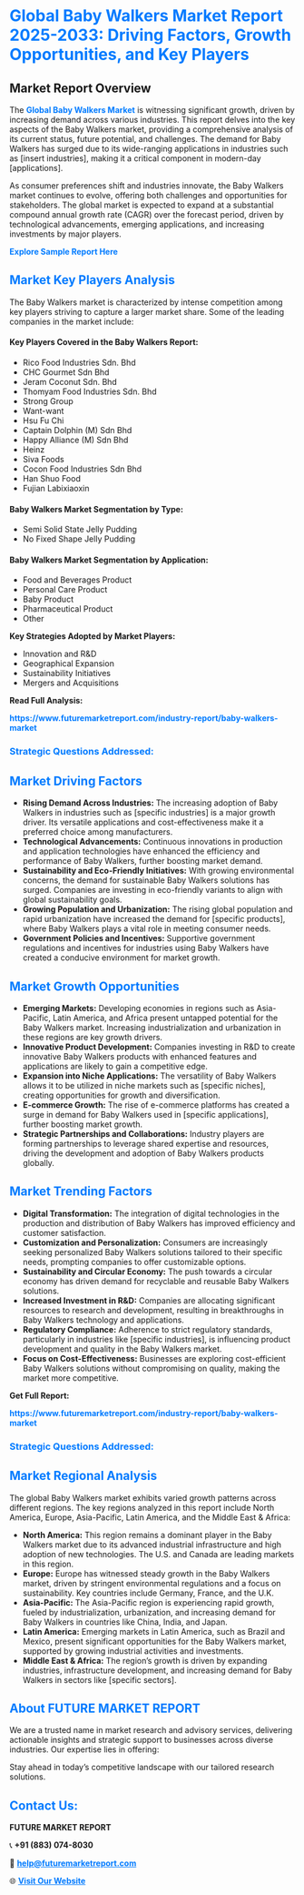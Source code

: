 <h1 style="color: #007BFF;">Global Baby Walkers Market Report 2025-2033: Driving Factors, Growth Opportunities, and Key Players</h1>

<section id="overview">
<h2>Market Report Overview</h2>
<p>The <a href="https://www.futuremarketreport.com/industry-report/baby-walkers-market" style="color: #007BFF; text-decoration: none;"><strong>Global Baby Walkers Market</strong></a> is witnessing significant growth, driven by increasing demand across various industries. This report delves into the key aspects of the Baby Walkers market, providing a comprehensive analysis of its current status, future potential, and challenges. The demand for Baby Walkers has surged due to its wide-ranging applications in industries such as [insert industries], making it a critical component in modern-day [applications].</p>
<p>As consumer preferences shift and industries innovate, the Baby Walkers market continues to evolve, offering both challenges and opportunities for stakeholders. The global market is expected to expand at a substantial compound annual growth rate (CAGR) over the forecast period, driven by technological advancements, emerging applications, and increasing investments by major players.</p>
</section>

<section id="overview">
<p><a href="https://www.futuremarketreport.com/request-sample/reportId=32516" style="color: #007BFF; text-decoration: none;"><strong>Explore Sample Report Here</strong></a></p>
</section>

<section id="key-players">
<h2 style="color: #007BFF;">Market Key Players Analysis</h2>
<p>The Baby Walkers market is characterized by intense competition among key players striving to capture a larger market share. Some of the leading companies in the market include:</p>
<h4>Key Players Covered in the Baby Walkers Report:</h4>
<ul><li>Rico Food Industries Sdn. Bhd</li><li>CHC Gourmet Sdn Bhd</li><li>Jeram Coconut Sdn. Bhd</li><li>Thomyam Food Industries Sdn. Bhd</li><li>Strong Group</li><li>Want-want</li><li>Hsu Fu Chi</li><li>Captain Dolphin (M) Sdn Bhd</li><li>Happy Alliance (M) Sdn Bhd</li><li>Heinz</li><li>Siva Foods</li><li>Cocon Food Industries Sdn Bhd</li><li>Han Shuo Food</li><li>Fujian Labixiaoxin</li></ul>
<h4>Baby Walkers Market Segmentation by Type:</h4>
<ul><li>Semi Solid State Jelly Pudding</li><li>No Fixed Shape Jelly Pudding</li></ul>

<h4>Baby Walkers Market Segmentation by Application:</h4>
<ul><li>Food and Beverages Product</li><li>Personal Care Product</li><li>Baby Product</li><li>Pharmaceutical Product</li><li>Other</li></ul>
<p><strong>Key Strategies Adopted by Market Players:</strong></p>
<ul>
<li>Innovation and R&D</li>
<li>Geographical Expansion</li>
<li>Sustainability Initiatives</li>
<li>Mergers and Acquisitions</li>
</ul>
</section>

<section>
<p><strong>Read Full Analysis: </strong></p><a href="https://www.futuremarketreport.com/industry-report/baby-walkers-market" style="color: #007BFF; text-decoration: none;"><strong>https://www.futuremarketreport.com/industry-report/baby-walkers-market</strong></a>
<h3 style="color: #007BFF;">Strategic Questions Addressed:</h3>
</section>

<section id="driving-factors">
<h2 style="color: #007BFF;">Market Driving Factors</h2>
<ul>
<li><strong>Rising Demand Across Industries:</strong> The increasing adoption of Baby Walkers in industries such as [specific industries] is a major growth driver. Its versatile applications and cost-effectiveness make it a preferred choice among manufacturers.</li>
<li><strong>Technological Advancements:</strong> Continuous innovations in production and application technologies have enhanced the efficiency and performance of Baby Walkers, further boosting market demand.</li>
<li><strong>Sustainability and Eco-Friendly Initiatives:</strong> With growing environmental concerns, the demand for sustainable Baby Walkers solutions has surged. Companies are investing in eco-friendly variants to align with global sustainability goals.</li>
<li><strong>Growing Population and Urbanization:</strong> The rising global population and rapid urbanization have increased the demand for [specific products], where Baby Walkers plays a vital role in meeting consumer needs.</li>
<li><strong>Government Policies and Incentives:</strong> Supportive government regulations and incentives for industries using Baby Walkers have created a conducive environment for market growth.</li>
</ul>
</section>

<section id="growth-opportunities">
<h2 style="color: #007BFF;">Market Growth Opportunities</h2>
<ul>
<li><strong>Emerging Markets:</strong> Developing economies in regions such as Asia-Pacific, Latin America, and Africa present untapped potential for the Baby Walkers market. Increasing industrialization and urbanization in these regions are key growth drivers.</li>
<li><strong>Innovative Product Development:</strong> Companies investing in R&D to create innovative Baby Walkers products with enhanced features and applications are likely to gain a competitive edge.</li>
<li><strong>Expansion into Niche Applications:</strong> The versatility of Baby Walkers allows it to be utilized in niche markets such as [specific niches], creating opportunities for growth and diversification.</li>
<li><strong>E-commerce Growth:</strong> The rise of e-commerce platforms has created a surge in demand for Baby Walkers used in [specific applications], further boosting market growth.</li>
<li><strong>Strategic Partnerships and Collaborations:</strong> Industry players are forming partnerships to leverage shared expertise and resources, driving the development and adoption of Baby Walkers products globally.</li>
</ul>
</section>

<section id="trending-factors">
<h2 style="color: #007BFF;">Market Trending Factors</h2>
<ul>
<li><strong>Digital Transformation:</strong> The integration of digital technologies in the production and distribution of Baby Walkers has improved efficiency and customer satisfaction.</li>
<li><strong>Customization and Personalization:</strong> Consumers are increasingly seeking personalized Baby Walkers solutions tailored to their specific needs, prompting companies to offer customizable options.</li>
<li><strong>Sustainability and Circular Economy:</strong> The push towards a circular economy has driven demand for recyclable and reusable Baby Walkers solutions.</li>
<li><strong>Increased Investment in R&D:</strong> Companies are allocating significant resources to research and development, resulting in breakthroughs in Baby Walkers technology and applications.</li>
<li><strong>Regulatory Compliance:</strong> Adherence to strict regulatory standards, particularly in industries like [specific industries], is influencing product development and quality in the Baby Walkers market.</li>
<li><strong>Focus on Cost-Effectiveness:</strong> Businesses are exploring cost-efficient Baby Walkers solutions without compromising on quality, making the market more competitive.</li>
</ul>
</section>

<section>
<p><strong>Get Full Report: </strong></p><a href="https://www.futuremarketreport.com/industry-report/baby-walkers-market" style="color: #007BFF; text-decoration: none;"><strong>https://www.futuremarketreport.com/industry-report/baby-walkers-market</strong></a>
<h3 style="color: #007BFF;">Strategic Questions Addressed:</h3>
</section>


<section id="regional-analysis">
<h2 style="color: #007BFF;">Market Regional Analysis</h2>
<p>The global Baby Walkers market exhibits varied growth patterns across different regions. The key regions analyzed in this report include North America, Europe, Asia-Pacific, Latin America, and the Middle East & Africa:</p>
<ul>
<li><strong>North America:</strong> This region remains a dominant player in the Baby Walkers market due to its advanced industrial infrastructure and high adoption of new technologies. The U.S. and Canada are leading markets in this region.</li>
<li><strong>Europe:</strong> Europe has witnessed steady growth in the Baby Walkers market, driven by stringent environmental regulations and a focus on sustainability. Key countries include Germany, France, and the U.K.</li>
<li><strong>Asia-Pacific:</strong> The Asia-Pacific region is experiencing rapid growth, fueled by industrialization, urbanization, and increasing demand for Baby Walkers in countries like China, India, and Japan.</li>
<li><strong>Latin America:</strong> Emerging markets in Latin America, such as Brazil and Mexico, present significant opportunities for the Baby Walkers market, supported by growing industrial activities and investments.</li>
<li><strong>Middle East & Africa:</strong> The region’s growth is driven by expanding industries, infrastructure development, and increasing demand for Baby Walkers in sectors like [specific sectors].</li>
</ul>
</section>

<footer>
<h2 style="color: #007BFF;">About FUTURE MARKET REPORT</h2>
<p>We are a trusted name in market research and advisory services, delivering actionable insights and strategic support to businesses across diverse industries. Our expertise lies in offering:</p>

<p>Stay ahead in today’s competitive landscape with our tailored research solutions.</p>

<h2 style="color: #007BFF;">Contact Us:</h2>
<p><strong>FUTURE MARKET REPORT</strong></p>
<p>📞 <strong>+91 (883) 074-8030</strong></p>
<p>📧 <strong><a href="mailto:help@futuremarketreport.com" style="color: #007BFF;">help@futuremarketreport.com</a></strong></p>
<p>🌐 <strong><a href="https://www.futuremarketreport.com/" style="color: #007BFF;">Visit Our Website</a></strong></p>
</footer>